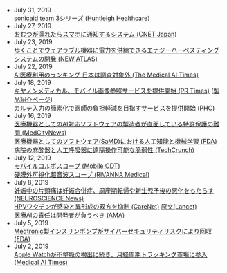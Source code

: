* July 31, 2019  
[sonicaid team 3シリーズ (Huntleigh Healthcare)](https://www.huntleigh.healthcare/store/obstetric-monitoring/sonicaid-fetal-monitoring/fetal-monitors/sonicaid-team-3-series)
* July 27, 2019  
[おむつが濡れたらスマホに通知するシステム (CNET Japan)](https://japan.cnet.com/article/35140225/)
* July 23, 2019  
[歩くことでウェアラブル機器に電力を供給できるエナジーハーべスティングシステムの開発 (NEW ATLAS)](https://newatlas.com/knee-motion-energy-harvesting/60634/)
* July 22, 2019  
[AI医療利用のランキング 日本は調査対象外 (The Medical AI Times)](https://aitimes.media/2019/07/22/3242/)
* July 18, 2019  
[キヤノンメディカル、モバイル画像参照サービスを提供開始 (PR Times)](https://prtimes.jp/main/html/rd/p/000000500.000013943.html) ([製品紹介ページ](https://cweb.canon.jp/mipl/lineup/mobile-image/index.html))  
[カルテ入力の簡素化で医師の負担軽減を目指すサービスを提供開始 (PHC)](https://www.phchd.com/jp/news/2019/0712)
* July 16, 2019  
[医療機器としてのAI対応ソフトウェアの製造者が直面している特許保護の難問 (MedCityNews)](https://medcitynews.com/2019/06/patent-protection-and-ai-and-medical-devices/)  
[医療機器としてのソフトウェア(SaMD)における人工知能と機械学習 (FDA)](https://www.fda.gov/medical-devices/digital-health/software-medical-device-samd)  
[病院の麻酔器と人工呼吸器に遠隔操作可能な脆弱性 (TechCrunch)](https://jp.techcrunch.com/2019/07/10/2019-07-09-flaws-anesthesia-respiratory-devices-tampering/)
* July 12, 2019  
[モバイルコルポスコープ (Mobile ODT)](https://www.mobileodt.com/products/eva-colpo/)  
[硬膜外可視化超音波スコープ (RIVANNA Medical)](https://rivannamedical.com/accuro/)
* July 8, 2019  
[妊娠中の片頭痛は妊娠合併症、周産期転帰や新生児予後の悪化をもたらす (NEUROSCIENCE News)](https://neurosciencenews.com/migraine-pregnancy-14341/)  
[HPVワクチンが感染と異形成の双方を抑制 (CareNet)](https://www.carenet.com/news/journal/carenet/48301) [原文(Lancet)](https://www.thelancet.com/journals/lancet/article/PIIS0140-6736(19)30298-3/fulltext)  
[医療AIの責任は開発者が負うべき (AMA)](https://www.ama-assn.org/press-center/press-releases/ama-put-augmented-intelligence-practice-medicine?13570)
* July 5, 2019  
[Medtronic製インスリンポンプがサイバーセキュリティリスクにより回収 (FDA)](https://www.fda.gov/news-events/press-announcements/fda-warns-patients-and-health-care-providers-about-potential-cybersecurity-concerns-certain)
* July 2, 2019  
[Apple Watchが不整脈の検出に続き、月経周期トラッキング市場に参入 (Medical AI Times)](https://aitimes.media/2019/06/26/3027/?13570)
